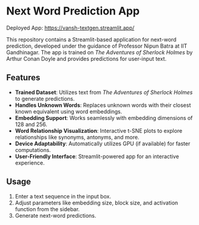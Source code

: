 # Next Word Prediction App

Deployed App: https://vansh-textgen.streamlit.app/

This repository contains a Streamlit-based application for next-word prediction, developed under the guidance of Professor Nipun Batra at IIT Gandhinagar. The app is trained on *The Adventures of Sherlock Holmes* by Arthur Conan Doyle and provides predictions for user-input text.

## Features
- **Trained Dataset**: Utilizes text from *The Adventures of Sherlock Holmes* to generate predictions.
- **Handles Unknown Words**: Replaces unknown words with their closest known equivalent using word embeddings.
- **Embedding Support**: Works seamlessly with embedding dimensions of 128 and 256.
- **Word Relationship Visualization**: Interactive t-SNE plots to explore relationships like synonyms, antonyms, and more.
- **Device Adaptability**: Automatically utilizes GPU (if available) for faster computations.
- **User-Friendly Interface**: Streamlit-powered app for an interactive experience.

## Usage
1. Enter a text sequence in the input box.
2. Adjust parameters like embedding size, block size, and activation function from the sidebar.
3. Generate next-word predictions.

